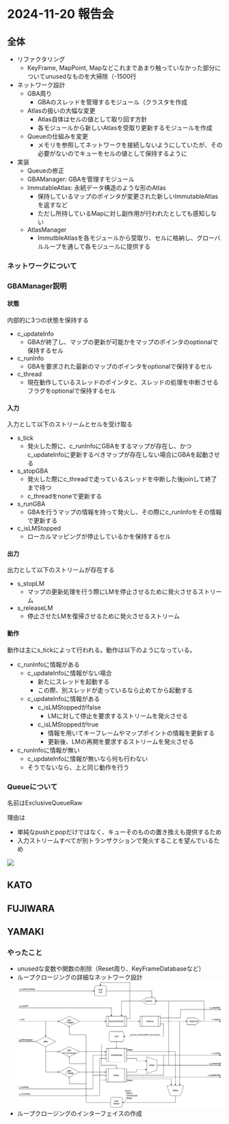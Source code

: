 # 2024-11-20 報告会

## 全体

- リファクタリング
  - KeyFrame, MapPoint, Mapなどこれまであまり触っていなかった部分についてunusedなものを大掃除（-1500行
- ネットワーク設計
  - GBA周り
    - GBAのスレッドを管理するモジュール（クラスタを作成
  - Atlasの扱いの大幅な変更
    - Atlas自体はセルの値として取り回す方針
    - 各モジュールから新しいAtlasを受取り更新するモジュールを作成
  - Queueの仕組みを変更
    - メモリを参照してネットワークを接続しないようにしていたが、その必要がないのでキューをセルの値として保持するように
- 実装
  - Queueの修正
  - GBAManager: GBAを管理すモジュール
  - ImmutableAtlas: 永続データ構造のような形のAtlas
    - 保持しているマップのポインタが変更された新しいImmutableAtlasを返すなど
    - ただし所持しているMapに対し副作用が行われたとしても感知しない
  - AtlasManager
    - ImmutbleAtlasを各モジュールから受取り、セルに格納し、グローバルループを通して各モジュールに提供する

### ネットワークについて

### GBAManager説明

#### 状態

内部的に3つの状態を保持する

- c_updateInfo
  - GBAが終了し、マップの更新が可能かをマップのポインタのoptionalで保持するセル
- c_runInfo
  - GBAを要求された最新のマップのポインタをoptionalで保持するセル
- c_thread
  - 現在動作しているスレッドのポインタと、スレッドの処理を中断させるフラグをoptionalで保持するセル

#### 入力

入力として以下のストリームとセルを受け取る

- s_tick
  - 発火した際に、c_runInfoにGBAをするマップが存在し、かつc_updateInfoに更新するべきマップが存在しない場合にGBAを起動させる
- s_stopGBA
  - 発火した際にc_threadで走っているスレッドを中断した後joinして終了まで待つ
  - c_threadをnoneで更新する
- s_runGBA
  - GBAを行うマップの情報を持って発火し、その際にc_runInfoをその情報で更新する
- c_isLMStopped
  - ローカルマッピングが停止しているかを保持するセル

#### 出力

出力として以下のストリームが存在する

- s_stopLM
  - マップの更新処理を行う際にLMを停止させるために発火させるストリーム
- s_releaseLM
  - 停止させたLMを復帰させるために発火させるストリーム

#### 動作

動作は主にs_tickによって行われる。動作は以下のようになっている。

- c_runInfoに情報がある
  - c_updateInfoに情報がない場合
    - 新たにスレッドを起動する
    - この際、別スレッドが走っているなら止めてから起動する
  - c_updateInfoに情報がある
    - c_isLMStoppedがfalse
      - LMに対して停止を要求するストリームを発火させる
    - c_isLMStoppedがtrue
      - 情報を用いてキーフレームやマップポイントの情報を更新する
      - 更新後、LMの再開を要求するストリームを発火させる
- c_runInfoに情報が無い
  - c_updateInfoに情報が無いなら何も行わない
  - そうでないなら、上と同じ動作を行う

### Queueについて

名前はExclusiveQueueRaw

理由は

- 単純なpushとpopだけではなく、キューそのものの置き換えも提供するため
- 入力ストリームすべてが別トランザクションで発火することを望んでいるため

![](../images/queue.png)

## KATO

## FUJIWARA

## YAMAKI

### やったこと

- unusedな変数や関数の削除（Reset周り、KeyFrameDatabaseなど）
- ループクロージングの詳細なネットワーク設計
![](../images/LoopClosingFRP.png)
- ループクロージングのインターフェイスの作成
